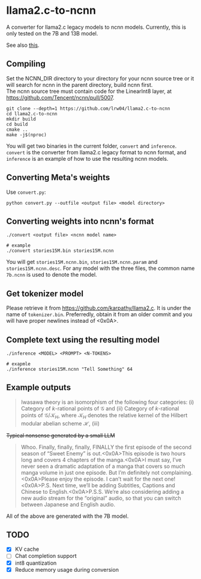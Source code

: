 # llama2.c-to-ncnn

A converter for llama2.c legacy models to ncnn models. Currently, this is only tested on the 7B and 13B model.

See also [this](https://github.com/Tencent/ncnn/discussions/4985).

## Compiling

Set the NCNN_DIR directory to your directory for your ncnn source tree or it will search for ncnn in the parent directory, build ncnn first.<br>
The ncnn source tree must contain code for the LinearInt8 layer, at <https://github.com/Tencent/ncnn/pull/5007>.

```
git clone --depth=1 https://github.com/lrw04/llama2.c-to-ncnn
cd llama2.c-to-ncnn
mkdir build
cd build
cmake ..
make -j$(nproc)
```

You will get two binaries in the current folder, `convert` and `inference`. `convert` is the converter from llama2.c legacy format to ncnn format, and `inference` is an example of how to use the resulting ncnn models.

## Converting Meta's weights

Use `convert.py`:

```
python convert.py --outfile <output file> <model directory>
```

## Converting weights into ncnn's format

```
./convert <output file> <ncnn model name>

# example
./convert stories15M.bin stories15M.ncnn
```

You will get `stories15M.ncnn.bin`, `stories15M.ncnn.param` and `stories15M.ncnn.desc`. For any model with the three files, the common name `7b.ncnn` is used to denote the model.

## Get tokenizer model

Please retrieve it from <https://github.com/karpathy/llama2.c>. It is under the name of `tokenizer.bin`. Preferredly, obtain it from an older commit and you will have proper newlines instead of <0x0A>.

## Complete text using the resulting model

```
./inference <MODEL> <PROMPT> <N-TOKENS>

# exapmle
./inference stories15M.ncnn "Tell Something" 64
```

## Example outputs

> Iwasawa theory is an isomorphism of the following four categories: (i) Category of $k$-rational points of $\mathcal{G}$ and (ii) Category of $k$-rational points of $\mathcal{G}/\mathcal{K}_H$, where $\mathcal{K}_H$ denotes the relative kernel of the Hilbert modular abelian scheme $\mathcal{H}$, (iii)

<del>Typical nonsense generated by a small LLM</del>

> Whoo. Finally, finally, finally, FINALLY the first episode of the second season of “Sweet Enemy” is out.<0x0A>This episode is two hours long and covers 4 chapters of the manga.<0x0A>I must say, I’ve never seen a dramatic adaptation of a manga that covers so much manga volume in just one episode. But I’m definitely not complaining.<0x0A>Please enjoy the episode. I can’t wait for the next one!<0x0A>P.S. Next time, we’ll be adding Subtitles, Captions and Chinese to English.<0x0A>P.S.S. We’re also considering adding a new audio stream for the “original” audio, so that you can switch between Japanese and English audio.

All of the above are generated with the 7B model. 

## TODO

- [X] KV cache
- [ ] Chat completion support
- [X] int8 quantization
- [X] Reduce memory usage during conversion
